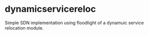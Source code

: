 # dynamicservicereloc
Simple SDN implementation using floodlight of a dynamuic service relocation module.
